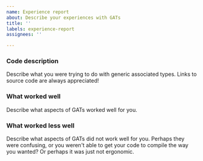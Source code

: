 ```yaml
---
name: Experience report
about: Describe your experiences with GATs
title: ''
labels: experience-report
assignees: ''

---
```


### Code description

Describe what you were trying to do with generic associated types. Links to source code are always appreciated!

### What worked well

Describe what aspects of GATs worked well for you.

### What worked less well

Describe what aspects of GATs did not work well for you. Perhaps they were confusing, or you weren't able to get your code to compile the way you wanted? Or perhaps it was just not ergonomic.
